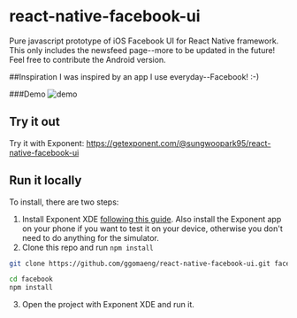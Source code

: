 # react-native-facebook-ui
Pure javascript prototype of iOS Facebook UI for React Native framework. This only includes the newsfeed page--more to be updated in the future!
Feel free to contribute the Android version.


##Inspiration
I was inspired by an app I use everyday--Facebook! :-)

###Demo
![demo](https://raw.githubusercontent.com/ggomaeng/react-native-facebook-ui/master/ui_demo.gif)

## Try it out

Try it with Exponent: https://getexponent.com/@sungwoopark95/react-native-facebook-ui

## Run it locally

To install, there are two steps:

1. Install Exponent XDE [following this
guide](https://docs.getexponent.com/versions/latest/introduction/installation.html).
Also install the Exponent app on your phone if you want to test it on
your device, otherwise you don't need to do anything for the simulator.
2. Clone this repo and run `npm install`
  ```bash
  git clone https://github.com/ggomaeng/react-native-facebook-ui.git facebook

  cd facebook
  npm install
  ```
3. Open the project with Exponent XDE and run it.